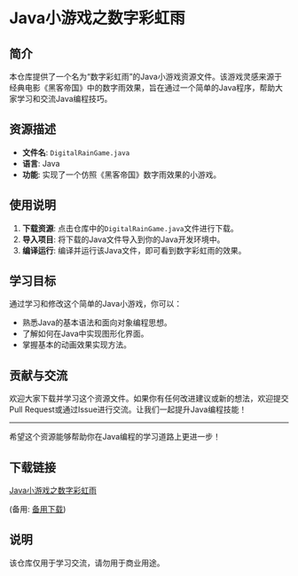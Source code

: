 # Java小游戏之数字彩虹雨

## 简介

本仓库提供了一个名为“数字彩虹雨”的Java小游戏资源文件。该游戏灵感来源于经典电影《黑客帝国》中的数字雨效果，旨在通过一个简单的Java程序，帮助大家学习和交流Java编程技巧。

## 资源描述

- **文件名**: `DigitalRainGame.java`
- **语言**: Java
- **功能**: 实现了一个仿照《黑客帝国》数字雨效果的小游戏。

## 使用说明

1. **下载资源**: 点击仓库中的`DigitalRainGame.java`文件进行下载。
2. **导入项目**: 将下载的Java文件导入到你的Java开发环境中。
3. **编译运行**: 编译并运行该Java文件，即可看到数字彩虹雨的效果。

## 学习目标

通过学习和修改这个简单的Java小游戏，你可以：

- 熟悉Java的基本语法和面向对象编程思想。
- 了解如何在Java中实现图形化界面。
- 掌握基本的动画效果实现方法。

## 贡献与交流

欢迎大家下载并学习这个资源文件。如果你有任何改进建议或新的想法，欢迎提交Pull Request或通过Issue进行交流。让我们一起提升Java编程技能！

---

希望这个资源能够帮助你在Java编程的学习道路上更进一步！

## 下载链接
[Java小游戏之数字彩虹雨](https://pan.quark.cn/s/05e632c89a0b) 

(备用: [备用下载](https://pan.baidu.com/s/1B8mFusEaJo4FE3R_oPnliw?pwd=1234))

## 说明

该仓库仅用于学习交流，请勿用于商业用途。
